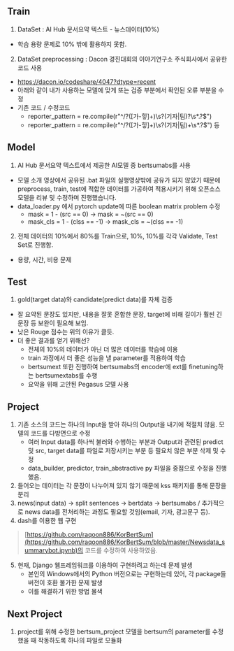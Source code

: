 ## Train
1. DataSet : AI Hub 문서요약 텍스트 - 뉴스데이터(10%)
- 학습 용량 문제로 10% 밖에 활용하지 못함.

2. DataSet preprocessing : Dacon 경진대회의 이야기연구소 주식회사에서 공유한 코드 사용
- https://dacon.io/codeshare/4047?dtype=recent
- 아래와 같이 내가 사용하는 모델에 맞게 또는 검증 부분에서 확인된 오류 부분을 수정
- 기존 코드 / 수정코드
    - reporter_pattern = re.compile(r"^\/?([가-힣]+)\s?(기자|팀)?\s*\.?$")
    - reporter_pattern = re.compile(r"^\/?([가-힣]+)\s?(기자|팀)+\s*\.?$") 등
    
## Model
1. AI Hub 문서요약 텍스트에서 제공한 AI모델 중 bertsumabs를 사용
- 모델 소개 영상에서 공유된 .bat 파일의 실행영상밖에 공유가 되지 않았기 때문에 preprocess, train, test에 적합한 데이터를 가공하여 적용시키기 위해 오픈소스 모델을 리뷰 및 수정하며 진행했습니다.
- data_loader.py 에서 pytorch update에 따른 boolean matrix problem 수정
    - mask = 1 - (src == 0) -> mask = ~(src == 0)
    - mask_cls = 1 - (clss == -1) -> mask_cls = ~(clss == -1)

2. 전체 데이터의 10%에서 80%를 Train으로, 10%, 10%를 각각 Validate, Test Set로 진행함.
- 용량, 시간, 비용 문제

## Test
1. gold(target data)와 candidate(predict data)를 자체 검증
- 잘 요약된 문장도 있지만, 내용을 잘못 혼합한 문장, target에 비해 길이가 훨씬 긴 문장 등 보완이 필요해 보임.
- 낮은 Rouge 점수는 위의 이유가 클듯.
- 더 좋은 결과를 얻기 위해선?
    - 전체의 10%의 데이터가 아닌 더 많은 데이터를 학습에 이용
    - train 과정에서 더 좋은 성능을 낼 parameter를 적용하여 학습
    - bertsumext 또한 진행하여 bertsumabs의 encoder에 ext를 finetuning하는 bertsumextabs를 수행
    - 요약을 위해 고안된 Pegasus 모델 사용

## Project
1. 기존 소스의 코드는 하나의 Input을 받아 하나의 Output을 내기에 적절치 않음. 모델의 코드를 다방면으로 수정
    - 여러 Input data를 하나씩 불러와 수행하는 부분과 Output과 관련된 predict 및 src, target data를 파일로 저장시키는 부분 등 필요치 않은 부분 삭제 및 수정
    - data_builder, predictor, train_abstractive py 파일을 중점으로 수정을 진행했음.
2. 들어오는 데이터는 각 문장이 나누어져 있지 않기 때문에 kss 패키지를 통해 문장을 분리
3. news(input data) -> split sentences -> bertdata -> bertsumabs / 추가적으로 news data를 전처리하는 과정도 필요할 것임(email, 기자, 광고문구 등).
4. dash를 이용한 웹 구현
> [https://github.com/raqoon886/KorBertSum](https://github.com/raqoon886/KorBertSum/blob/master/Newsdata_summarybot.ipynb)의 코드를 수정하여 사용하였음.
5. 현재, Django 웹프레임워크를 이용하여 구현하려고 하는데 문제 발생
    - 본인의 Windows에서의 Python 버전으로는 구현하는데 있어, 각 package들 버전이 호환 불가한 문제 발생
    - 이를 해결하기 위한 방법 물색

## Next Project
1. project를 위해 수정한 bertsum_project 모델을 bertsum의 parameter를 수정했을 때 작동하도록 하나의 파일로 모듈화
